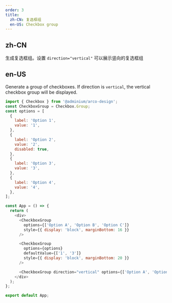 ```yaml
---
order: 3
title:
  zh-CN: 复选框组
  en-US: Checkbox group
---
```


## zh-CN

生成复选框组。设置 `direction="vertical"` 可以展示竖向的复选框组

## en-US

Generate a group of checkboxes. If direction is `vertical`, the vertical checkbox group will be displayed.


```js
import { Checkbox } from '@adminium/arco-design';
const CheckboxGroup = Checkbox.Group;
const options = [
  {
    label: 'Option 1',
    value: '1',
  },
  {
    label: 'Option 2',
    value: '2',
    disabled: true,
  },
  {
    label: 'Option 3',
    value: '3',
  },
  {
    label: 'Option 4',
    value: '4',
  },
];

const App = () => {
  return (
    <div>
      <CheckboxGroup
        options={['Option A', 'Option B', 'Option C']}
        style={{ display: 'block', marginBottom: 16 }}
      />

      <CheckboxGroup
        options={options}
        defaultValue={['1', '3']}
        style={{ display: 'block', marginBottom: 20 }}
      />

      <CheckboxGroup direction="vertical" options={['Option A', 'Option B', 'Option C']} />
    </div>
  );
};

export default App;
```
